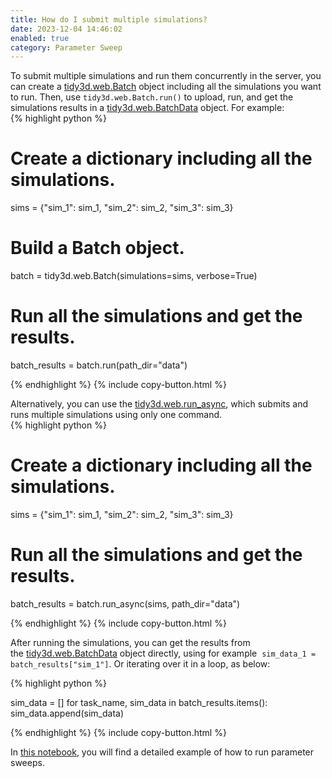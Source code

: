 ```yaml
---
title: How do I submit multiple simulations?
date: 2023-12-04 14:46:02
enabled: true
category: Parameter Sweep
---
```

<div><div>To submit multiple simulations and run them concurrently in the server, you can create a&nbsp;<a target="_blank" rel="noopener" href="https://docs.flexcompute.com/projects/tidy3d/en/latest/_autosummary/tidy3d.web.Batch.html#tidy3d.web.Batch">tidy3d.web.Batch</a> object including all the simulations you want to run. Then, use&nbsp;<code>tidy3d.web.Batch.run()</code> to upload, run, and get the simulations results in a <a target="_blank" rel="noopener" href="https://docs.flexcompute.com/projects/tidy3d/en/latest/_autosummary/tidy3d.web.BatchData.html#tidy3d.web.BatchData">tidy3d.web.BatchData</a> object. For example:</div><div><div markdown class="code-snippet">{% highlight python %}

# Create a dictionary including all the simulations.
sims = {"sim_1": sim_1, "sim_2": sim_2, "sim_3": sim_3}

# Build a Batch object.
batch = tidy3d.web.Batch(simulations=sims, verbose=True)

# Run all the simulations and get the results.
batch_results = batch.run(path_dir="data")

{% endhighlight %}
{% include copy-button.html %}</div></div><div>Alternatively, you can use the&nbsp;<a target="_blank" rel="noopener" href="https://docs.flexcompute.com/projects/tidy3d/en/latest/_autosummary/tidy3d.web.run_async.html#tidy3d.web.run_async">tidy3d.web.run_async</a>, which submits and runs multiple simulations using only one command.&nbsp;</div><div><div markdown class="code-snippet">{% highlight python %}

# Create a dictionary including all the simulations.
sims = {"sim_1": sim_1, "sim_2": sim_2, "sim_3": sim_3}

# Run all the simulations and get the results.
batch_results = batch.run_async(sims, path_dir="data")

{% endhighlight %}
{% include copy-button.html %}</div><p>After running the simulations, you can get the results from the&nbsp;<a target="_blank" rel="noopener" href="https://docs.flexcompute.com/projects/tidy3d/en/latest/_autosummary/tidy3d.web.BatchData.html#tidy3d.web.BatchData">tidy3d.web.BatchData</a>&nbsp;object directly, using for example &nbsp;<code>sim_data_1 = batch_results["sim_1"]</code>. Or iterating over it in a loop, as below:</p><div markdown class="code-snippet">{% highlight python %}

sim_data = []
for task_name, sim_data in batch_results.items():
  sim_data.append(sim_data)

{% endhighlight %}
{% include copy-button.html %}</div><p>In <a target="_blank" rel="noopener" href="https://www.flexcompute.com/tidy3d/examples/notebooks/ParameterScan/">this notebook</a>, you will find a detailed example of how to run parameter sweeps.</p></div></div>